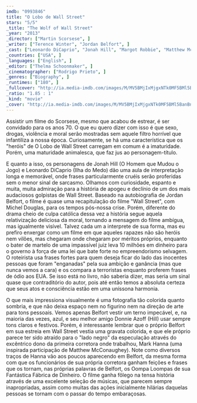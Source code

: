 ```yaml
---
imdb: "0993846"
title: "O Lobo de Wall Street"
stars: "5/5"
_title: "The Wolf of Wall Street"
_year: "2013"
_director: ["Martin Scorsese", ]
_writer: ["Terence Winter", "Jordan Belfort", ]
_cast: ["Leonardo DiCaprio", "Jonah Hill", "Margot Robbie", "Matthew McConaughey", "Kyle Chandler", "Rob Reiner", "Jon Bernthal", "Jon Favreau", "Jean Dujardin", ]
_countries: ["USA", ]
_languages: ["English", ]
_editor: ["Thelma Schoonmaker", ]
_cinematographer: ["Rodrigo Prieto", ]
_genres: ["Biography", ]
_runtimes: ["180", ]
_fullcover: "http://ia.media-imdb.com/images/M/MV5BMjIxMjgxNTk0MF5BMl5BanBnXkFtZTgwNjIyOTg2MDE@.jpg"
_ratio: "1.85 : 1"
_kind: "movie"
_cover: "http://ia.media-imdb.com/images/M/MV5BMjIxMjgxNTk0MF5BMl5BanBnXkFtZTgwNjIyOTg2MDE@._V1._SX94_SY140_.jpg"
---
```




Assistir um filme do Scorsese, mesmo que acabou de estrear, é ser convidado para os anos 70. O que eu quero dizer com isso é que sexo, drogas, violência e moral serão mostradas sem aquele filtro horrível que infantiliza a nossa época. Curiosamente, se há uma característica que os "heróis" de O Lobo de Wall Street carregam em comum é a imaturidade. Porém, uma maturidade animalesca, que faz jus ao personagem-título.

E quanto a isso, os personagens de Jonah Hill (O Homem que Mudou o Jogo) e Leonardo DiCaprio (Ilha do Medo) dão uma aula de interpretação longa e memorável, onde frases particularmente cruéis serão proferidas sem o menor sinal de sarcasmo. Olhamos com curiosidade, espanto e muita, muita admiração para a história de apogeu e declínio de um dos mais audaciosos golpistas de Wall Street. Baseado na autobiografia de Jordan Belfort, o filme é quase uma recapitulação do filme "Wall Street", com Michel Douglas, para os tempos pós-nossa crise. Porém, diferente do drama cheio de culpa católica dessa vez a história segue aquela relativização deliciosa da moral, tornando a mensagem do filme ambígua, mas igualmente visível. Talvez cada um a interprete de sua forma, mas eu prefiro enxergar como um filme em que aqueles rapazes não são heróis nem vilões, mas chegaram onde chegaram por méritos próprios, enquanto o bater de martelo de uma impassível juiz leva 10 milhões em dinheiro para o governo à força de uma lei que bate forte no empreendorismo selvagem. O roteirista usa frases fortes para quem deseja ficar do lado das inocentes pessoas que foram "enganadas" pela sua ambição e ganância (mas que nunca vemos a cara) e os compara a terroristas enquanto proferem frases de ódio aos EUA. Se isso está no livro, não saberia dizer, mas seria um sinal quase que contraditório do autor, pois até então temos a absoluta certeza que seus atos e consciência estão em uma uníssona harmonia.

O que mais impressiona visualmente é uma fotografia tão colorida quanto sombria, e que não deixa espaço nem no figurino nem na direção de arte para tons pessoais. Vemos apenas Belfort vestir um terno impecável, e, na maioria das vezes, azul, e seu melhor amigo Donnie Azoff (Hill) usar sempre tons claros e festivos. Porém, é interessante lembrar que o próprio Belfort em sua estreia em Wall Street vestia uma gravata colorida, e que ele próprio parece ter sido atraído para o "lado negro" da especulação através do excêntrico dono da primeira corretora onde trabalhou, Mark Hanna (uma inspirada participação de Matthew McConaughey). Note como diversos traços de Hanna vão aos poucos aparecendo em Belfort, da mesma forma com que os funcionários de sua própria corretora ganham feições e frases que os tornam, nas próprias palavras de Belfort, os Oompa Loompas de sua Fantástica Fábrica de Dinheiro. O filme ganha fôlego na tensa história através de uma excelente seleção de músicas, que parecem sempre inapropriadas, assim como muitas das ações inicialmente hilárias daquelas pessoas se tornam com o passar do tempo embaraçosas.
